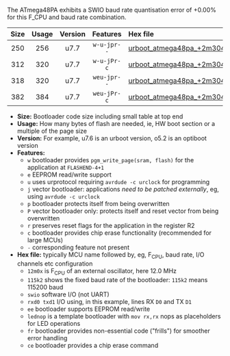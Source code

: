 The ATmega48PA exhibits a SWIO baud rate quantisation error of +0.00% for this F_CPU and baud rate combination.

|Size|Usage|Version|Features|Hex file|
|:-:|:-:|:-:|:-:|:--|
|250|256|u7.7|`w-u-jpr--`|[urboot_atmega48pa_+2m304x_++76k8_swio_rxd0_txd1_lednop.hex](https://raw.githubusercontent.com/stefanrueger/urboot.hex/main/mcus/atmega48pa/external_oscillator/fcpu_+2m304x/br_++76k8/urboot_atmega48pa_+2m304x_++76k8_swio_rxd0_txd1_lednop.hex)|
|312|320|u7.7|`w-u-jPr-c`|[urboot_atmega48pa_+2m304x_++76k8_swio_rxd0_txd1_lednop_fr_ce.hex](https://raw.githubusercontent.com/stefanrueger/urboot.hex/main/mcus/atmega48pa/external_oscillator/fcpu_+2m304x/br_++76k8/urboot_atmega48pa_+2m304x_++76k8_swio_rxd0_txd1_lednop_fr_ce.hex)|
|318|320|u7.7|`weu-jpr--`|[urboot_atmega48pa_+2m304x_++76k8_swio_rxd0_txd1_ee.hex](https://raw.githubusercontent.com/stefanrueger/urboot.hex/main/mcus/atmega48pa/external_oscillator/fcpu_+2m304x/br_++76k8/urboot_atmega48pa_+2m304x_++76k8_swio_rxd0_txd1_ee.hex)|
|382|384|u7.7|`weu-jPr-c`|[urboot_atmega48pa_+2m304x_++76k8_swio_rxd0_txd1_ee_lednop_fr_ce.hex](https://raw.githubusercontent.com/stefanrueger/urboot.hex/main/mcus/atmega48pa/external_oscillator/fcpu_+2m304x/br_++76k8/urboot_atmega48pa_+2m304x_++76k8_swio_rxd0_txd1_ee_lednop_fr_ce.hex)|

- **Size:** Bootloader code size including small table at top end
- **Usage:** How many bytes of flash are needed, ie, HW boot section or a multiple of the page size
- **Version:** For example, u7.6 is an urboot version, o5.2 is an optiboot version
- **Features:**
  + `w` bootloader provides `pgm_write_page(sram, flash)` for the application at `FLASHEND-4+1`
  + `e` EEPROM read/write support
  + `u` uses urprotocol requiring `avrdude -c urclock` for programming
  + `j` vector bootloader: applications *need to be patched externally*, eg, using `avrdude -c urclock`
  + `p` bootloader protects itself from being overwritten
  + `P` vector bootloader only: protects itself and reset vector from being overwritten
  + `r` preserves reset flags for the application in the register R2
  + `c` bootloader provides chip erase functionality (recommended for large MCUs)
  + `-` corresponding feature not present
- **Hex file:** typically MCU name followed by, eg, F<sub>CPU</sub>, baud rate, I/O channels etc configuration
  + `12m0x` is F<sub>CPU</sub> of an external oscillator, here 12.0 MHz
  + `115k2` shows the fixed baud rate of the bootloader: `115k2` means 115200 baud
  + `swio` software I/O (not UART)
  + `rxd0 txd1` I/O using, in this example, lines RX `D0` and TX `D1`
  + `ee` bootloader supports EEPROM read/write
  + `lednop` is a template bootloader with `mov rx,rx` nops as placeholders for LED operations
  + `fr` bootloader provides non-essential code ("frills") for smoother error handling
  + `ce` bootloader provides a chip erase command
